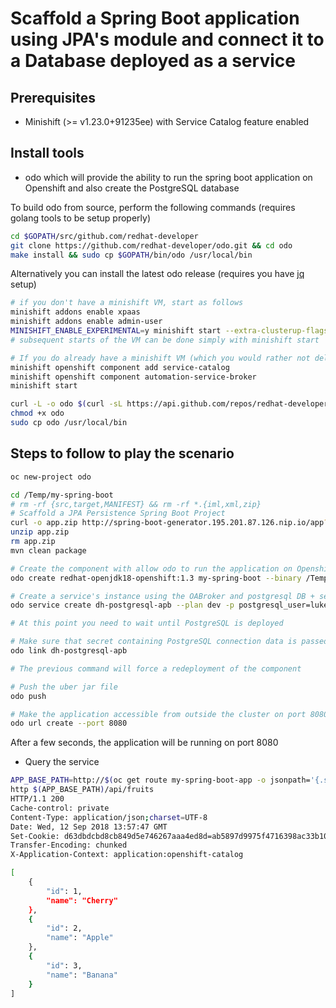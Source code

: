 # Scaffold a Spring Boot application using JPA's module and connect it to a Database deployed as a service

## Prerequisites

- Minishift (>= v1.23.0+91235ee) with Service Catalog feature enabled

## Install tools

- odo which will provide the ability to run the spring boot application on Openshift and also create the PostgreSQL database

To build odo from source, perform the following commands (requires golang tools to be setup properly)

```bash
cd $GOPATH/src/github.com/redhat-developer
git clone https://github.com/redhat-developer/odo.git && cd odo
make install && sudo cp $GOPATH/bin/odo /usr/local/bin
```

Alternatively you can install the latest odo release (requires you have [jq](https://stedolan.github.io/jq/) setup)

```bash
# if you don't have a minishift VM, start as follows
minishift addons enable xpaas
minishift addons enable admin-user
MINISHIFT_ENABLE_EXPERIMENTAL=y minishift start --extra-clusterup-flags="--enable=service-catalog,automation-service-broker" 
# subsequent starts of the VM can be done simply with minishift start

# If you do already have a minishift VM (which you would rather not delete) that has not been started with the previous commands, you need to do:
minishift openshift component add service-catalog
minishift openshift component automation-service-broker
minishift start

curl -L -o odo $(curl -sL https://api.github.com/repos/redhat-developer/odo/releases/latest | jq -r '.assets[].browser_download_url' | grep 'odo-linux-amd64$') # use odo-darwin-64 for Mac
chmod +x odo
sudo cp odo /usr/local/bin
```

## Steps to follow to play the scenario

```bash
oc new-project odo

cd /Temp/my-spring-boot
# rm -rf {src,target,MANIFEST} && rm -rf *.{iml,xml,zip}
# Scaffold a JPA Persistence Spring Boot Project
curl -o app.zip http://spring-boot-generator.195.201.87.126.nip.io/app?template=crud
unzip app.zip
rm app.zip
mvn clean package

# Create the component with allow odo to run the application on Openshift
odo create redhat-openjdk18-openshift:1.3 my-spring-boot --binary /Temp/my-spring-boot/target/my-spring-boot-0.0.1-SNAPSHOT.jar --env SPRING_PROFILES_ACTIVE=openshift-catalog

# Create a service's instance using the OABroker and postgresql DB + secret. Next bind/link the secret to the DC and restart it
odo service create dh-postgresql-apb --plan dev -p postgresql_user=luke -p postgresql_password=secret -p postgresql_database=my_data -p postgresql_version=9.6

# At this point you need to wait until PostgreSQL is deployed

# Make sure that secret containing PostgreSQL connection data is passed to the container that will run the spring boot application
odo link dh-postgresql-apb

# The previous command will force a redeployment of the component

# Push the uber jar file
odo push

# Make the application accessible from outside the cluster on port 8080
odo url create --port 8080
```

After a few seconds, the application will be running on port 8080

- Query the service

```bash
APP_BASE_PATH=http://$(oc get route my-spring-boot-app -o jsonpath='{.spec.host}')
http $(APP_BASE_PATH)/api/fruits
HTTP/1.1 200 
Cache-control: private
Content-Type: application/json;charset=UTF-8
Date: Wed, 12 Sep 2018 13:57:47 GMT
Set-Cookie: d63dbdcbd8cb849d5e746267aaa4ed8d=ab5897d9975f4716398ac33b10f3c13d; path=/; HttpOnly
Transfer-Encoding: chunked
X-Application-Context: application:openshift-catalog

[
    {
        "id": 1,
        "name": "Cherry"
    },
    {
        "id": 2,
        "name": "Apple"
    },
    {
        "id": 3,
        "name": "Banana"
    }
]
```


